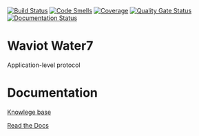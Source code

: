 [![Build Status](https://travis-ci.org/Gordon01/waviot-water7.svg?branch=master)](https://travis-ci.org/Gordon01/waviot-water7)
[![Code Smells](https://sonarcloud.io/api/project_badges/measure?project=Gordon01_waviot-water7&metric=code_smells)](https://sonarcloud.io/dashboard?id=Gordon01_waviot-water7)
[![Coverage](https://sonarcloud.io/api/project_badges/measure?project=Gordon01_waviot-water7&metric=coverage)](https://sonarcloud.io/dashboard?id=Gordon01_waviot-water7)
[![Quality Gate Status](https://sonarcloud.io/api/project_badges/measure?project=Gordon01_waviot-water7&metric=alert_status)](https://sonarcloud.io/dashboard?id=Gordon01_waviot-water7)
[![Documentation Status](https://readthedocs.org/projects/waviot-water7/badge/?version=latest)](https://waviot-water7.readthedocs.io/en/latest/?badge=latest)
# Waviot Water7 

Application-level protocol

# Documentation

[Knowlege base](https://waviot.makekb.com/entry/8/)

[Read the Docs](https://waviot-water7.readthedocs.io/)
